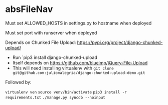 # absFileNav
Must set ALLOWED_HOSTS in settings.py to hostname when deployed

Must set port with runserver when deployed

Depends on Chunked File Upload: https://pypi.org/project/django-chunked-upload/
- Run `pip3 install django-chunked-upload
- Itself depends on https://github.com/blueimp/jQuery-File-Upload
- This will need installing virtualenv with `git clone git@github.com:juliomalegria/django-chunked-upload-demo.git`

Followed by:

`virtualenv ven`
`source venv/bin/activate`
`pip3 install -r requirements.txt`
`./manage.py syncdb --noinput`
